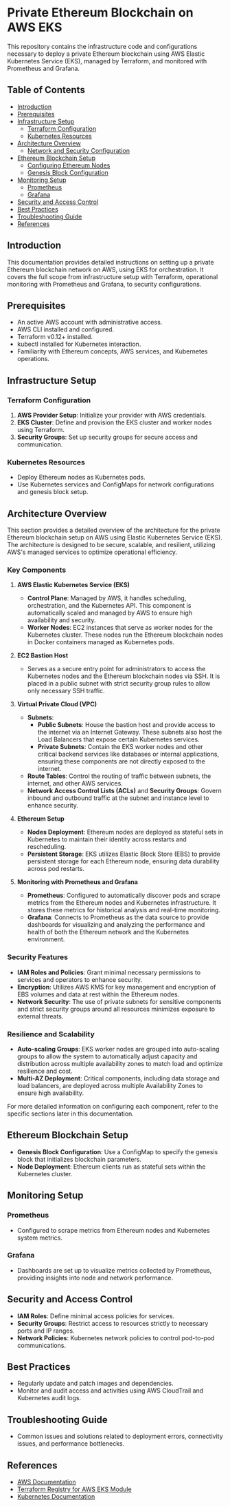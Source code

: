 # Private Ethereum Blockchain on AWS EKS

This repository contains the infrastructure code and configurations necessary to deploy a private Ethereum blockchain using AWS Elastic Kubernetes Service (EKS), managed by Terraform, and monitored with Prometheus and Grafana.

## Table of Contents

- [Introduction](#introduction)
- [Prerequisites](#prerequisites)
- [Infrastructure Setup](#infrastructure-setup)
  - [Terraform Configuration](#terraform-configuration)
  - [Kubernetes Resources](#kubernetes-resources)
- [Architecture Overview](#architecture-overview)
  - [Network and Security Configuration](#Network-and-Security-Configuration)
- [Ethereum Blockchain Setup](#ethereum-blockchain-setup)
  - [Configuring Ethereum Nodes](#Configuring-Ethereum-Nodes)
  - [Genesis Block Configuration](#Genesis-Block-Configuration)
- [Monitoring Setup](#monitoring-setup)
  - [Prometheus](#Prometheus)
  - [Grafana](#Grafana)
- [Security and Access Control](#security-and-access-control)
- [Best Practices](#best-practices)
- [Troubleshooting Guide](#troubleshooting-guide)
- [References](#references)

## Introduction

This documentation provides detailed instructions on setting up a private Ethereum blockchain network on AWS, using EKS for orchestration. It covers the full scope from infrastructure setup with Terraform, operational monitoring with Prometheus and Grafana, to security configurations.

## Prerequisites

- An active AWS account with administrative access.
- AWS CLI installed and configured.
- Terraform v0.12+ installed.
- kubectl installed for Kubernetes interaction.
- Familiarity with Ethereum concepts, AWS services, and Kubernetes operations.

## Infrastructure Setup

### Terraform Configuration

1. **AWS Provider Setup**: Initialize your provider with AWS credentials.
2. **EKS Cluster**: Define and provision the EKS cluster and worker nodes using Terraform.
3. **Security Groups**: Set up security groups for secure access and communication.

### Kubernetes Resources

- Deploy Ethereum nodes as Kubernetes pods.
- Use Kubernetes services and ConfigMaps for network configurations and genesis block setup.

## Architecture Overview

This section provides a detailed overview of the architecture for the private Ethereum blockchain setup on AWS using Elastic Kubernetes Service (EKS). The architecture is designed to be secure, scalable, and resilient, utilizing AWS's managed services to optimize operational efficiency.

### Key Components

1. **AWS Elastic Kubernetes Service (EKS)**
   - **Control Plane**: Managed by AWS, it handles scheduling, orchestration, and the Kubernetes API. This component is automatically scaled and managed by AWS to ensure high availability and security.
   - **Worker Nodes**: EC2 instances that serve as worker nodes for the Kubernetes cluster. These nodes run the Ethereum blockchain nodes in Docker containers managed as Kubernetes pods.

2. **EC2 Bastion Host**
   - Serves as a secure entry point for administrators to access the Kubernetes nodes and the Ethereum blockchain nodes via SSH. It is placed in a public subnet with strict security group rules to allow only necessary SSH traffic.

3. **Virtual Private Cloud (VPC)**
   - **Subnets**:
     - **Public Subnets**: House the bastion host and provide access to the internet via an Internet Gateway. These subnets also host the Load Balancers that expose certain Kubernetes services.
     - **Private Subnets**: Contain the EKS worker nodes and other critical backend services like databases or internal applications, ensuring these components are not directly exposed to the internet.
   - **Route Tables**: Control the routing of traffic between subnets, the internet, and other AWS services.
   - **Network Access Control Lists (ACLs)** and **Security Groups**: Govern inbound and outbound traffic at the subnet and instance level to enhance security.

4. **Ethereum Setup**
   - **Nodes Deployment**: Ethereum nodes are deployed as stateful sets in Kubernetes to maintain their identity across restarts and rescheduling.
   - **Persistent Storage**: EKS utilizes Elastic Block Store (EBS) to provide persistent storage for each Ethereum node, ensuring data durability across pod restarts.

5. **Monitoring with Prometheus and Grafana**
   - **Prometheus**: Configured to automatically discover pods and scrape metrics from the Ethereum nodes and Kubernetes infrastructure. It stores these metrics for historical analysis and real-time monitoring.
   - **Grafana**: Connects to Prometheus as the data source to provide dashboards for visualizing and analyzing the performance and health of both the Ethereum network and the Kubernetes environment.

### Security Features

- **IAM Roles and Policies**: Grant minimal necessary permissions to services and operators to enhance security.
- **Encryption**: Utilizes AWS KMS for key management and encryption of EBS volumes and data at rest within the Ethereum nodes.
- **Network Security**: The use of private subnets for sensitive components and strict security groups around all resources minimizes exposure to external threats.

### Resilience and Scalability

- **Auto-scaling Groups**: EKS worker nodes are grouped into auto-scaling groups to allow the system to automatically adjust capacity and distribution across multiple availability zones to match load and optimize resilience and cost.
- **Multi-AZ Deployment**: Critical components, including data storage and load balancers, are deployed across multiple Availability Zones to ensure high availability.

For more detailed information on configuring each component, refer to the specific sections later in this documentation.

## Ethereum Blockchain Setup

- **Genesis Block Configuration**: Use a ConfigMap to specify the genesis block that initializes blockchain parameters.
- **Node Deployment**: Ethereum clients run as stateful sets within the Kubernetes cluster.

## Monitoring Setup

### Prometheus

- Configured to scrape metrics from Ethereum nodes and Kubernetes system metrics.

### Grafana

- Dashboards are set up to visualize metrics collected by Prometheus, providing insights into node and network performance.

## Security and Access Control

- **IAM Roles**: Define minimal access policies for services.
- **Security Groups**: Restrict access to resources strictly to necessary ports and IP ranges.
- **Network Policies**: Kubernetes network policies to control pod-to-pod communications.

## Best Practices

- Regularly update and patch images and dependencies.
- Monitor and audit access and activities using AWS CloudTrail and Kubernetes audit logs.

## Troubleshooting Guide

- Common issues and solutions related to deployment errors, connectivity issues, and performance bottlenecks.

## References

- [AWS Documentation](https://aws.amazon.com/documentation/)
- [Terraform Registry for AWS EKS Module](https://registry.terraform.io/modules/terraform-aws-modules/eks/aws)
- [Kubernetes Documentation](https://kubernetes.io/docs/)
